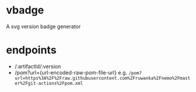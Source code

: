 # vbadge
A svg version badge generator

# endpoints

- /:artifactId/:version
- /pom?url={url-encoded-raw-pom-file-url} e.g. `/pom?url=https%3A%2F%2Fraw.githubusercontent.com%2Fruwanka%2Fnemo%2Fmaster%2Fgit-actions%2Fpom.xml`

